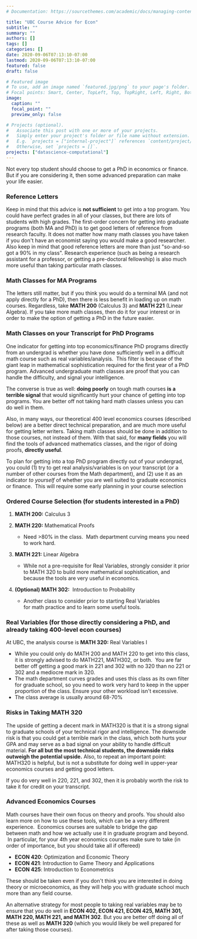```yaml
---
# Documentation: https://sourcethemes.com/academic/docs/managing-content/

title: "UBC Course Advice for Econ"
subtitle: ""
summary: ""
authors: []
tags: []
categories: []
date: 2020-09-06T07:13:10-07:00
lastmod: 2020-09-06T07:13:10-07:00
featured: false
draft: false

# Featured image
# To use, add an image named `featured.jpg/png` to your page's folder.
# Focal points: Smart, Center, TopLeft, Top, TopRight, Left, Right, BottomLeft, Bottom, BottomRight.
image:
  caption: ""
  focal_point: ""
  preview_only: false

# Projects (optional).
#   Associate this post with one or more of your projects.
#   Simply enter your project's folder or file name without extension.
#   E.g. `projects = ["internal-project"]` references `content/project/deep-learning/index.md`.
#   Otherwise, set `projects = []`.
projects: ["datascience-computational"]
---
```

Not every top student should choose to get a PhD in economics or finance. But if you are considering it, then some advanced preparation can make your life easier.

### Reference Letters

Keep in mind that this advice is **not sufficient** to get into a top program. You could have perfect grades in all of your classes, but there are lots of students with high grades. The first-order concern for getting into graduate programs (both MA and PhD) is to get good letters of reference from research faculty. It does not matter how many math classes you have taken if you don't have an economist saying you would make a good researcher. Also keep in mind that good reference letters are more than just "so-and-so got a 90% in my class". Research experience (such as being a research assistant for a professor, or getting a pre-doctoral fellowship) is also much more useful than taking particular math classes.

### Math Classes for MA Programs

The letters still matter, but if you think you would do a terminal MA (and not apply directly for a PhD), then there is less benefit in loading up on math courses. Regardless, take **MATH 200** (Calculus 3) and **MATH 221** (Linear Algebra). If you take more math classes, then do it for your interest or in order to make the option of getting a PhD in the future easier.

### Math Classes on your Transcript for PhD Programs

One indicator for getting into top economics/finance PhD programs directly from an undergrad is whether you have done sufficiently well in a difficult math course such as real variables/analysis.  This filter is because of the giant leap in mathematical sophistication required for the first year of a PhD program. Advanced undergraduate math classes are proof that you can handle the difficulty, and signal your intelligence.  
  
The converse is true as well: **doing poorly** on tough math courses **is a terrible signal** that would significantly hurt your chance of getting into top programs. You are better off not taking hard math classes unless you can do well in them.

  

Also, in many ways, our theoretical 400 level economics courses (described below) are a better direct technical preparation, and are much more useful for getting letter writers. Taking math classes should be done in addition to those courses, not instead of them. With that said, for **many fields** you will find the tools of advanced mathematics classes, and the rigor of doing proofs, **directly useful**.

  

To plan for getting into a top PhD program directly out of your undergrad, you could (1) try to get real analysis/variables is on your transcript (or a number of other courses from the Math department), and (2) use it as an indicator _to yourself_ of whether you are well suited to graduate economics or finance.  This will require some early planning in your course selection

### Ordered Course Selection (for students interested in a PhD)

1.  **MATH 200:** Calculus 3  
    
2.  **MATH 220:** Mathematical Proofs
    *   Need >80% in the class.  Math department curving means you need to work hard.
3.  **MATH 221:** Linear Algebra
    *   While not a pre-requisite for Real Variables, strongly consider it prior to MATH 320 to build more mathematical sophistication, and because the tools are very useful in economics.
4.  **(Optional) MATH 302:**  Introduction to Probability  
    *   Another class to consider prior to starting Real Variables for math practice and to learn some useful tools.

### Real Variables (for those directly considering a PhD, and already taking 400-level econ courses)

At UBC, the analysis course is **MATH 320:** Real Variables I

*   While you could only do MATH 200 and MATH 220 to get into this class, it is strongly advised to do MATH221, MATH302, or both.  You are far better off getting a good mark in 221 and 302 with no 320 than no 221 or 302 and a mediocre mark in 320.
*   The math department curves grades and uses this class as its own filter for graduate school, so you need to work very hard to keep in the upper proportion of the class. Ensure your other workload isn't excessive.
*   The class average is usually around 68-70%

### Risks in Taking MATH 320

The upside of getting a decent mark in MATH320 is that it is a strong signal to graduate schools of your technical rigor and intelligence. The downside risk is that you could get a terrible mark in the class, which both hurts your GPA and may serve as a bad signal on your ability to handle difficult material. **For all but the most technical students, the downside risks outweigh the potential upside.** Also, to repeat an important point: MATH320 is helpful, but is not a substitute for doing well in upper-year economics courses and getting good letters.

  

If you do very well in 220, 221, and 302, then it is probably worth the risk to take it for credit on your transcript.

### Advanced Economics Courses

Math courses have their own focus on theory and proofs. You should also learn more on how to use these tools, which can be a very different experience.  Economics courses are suitable to bridge the gap between math and how we actually use it in graduate program and beyond.  In particular, for your 4th year economics courses make sure to take (in order of importance, but you should take all if offereed)  

*   **ECON 420**: Optimization and Economic Theory
*   **ECON 421**: Introduction to Game Theory and Applications
*   **ECON 425**: Introduction to Econometrics

These should be taken even if you don't think you are interested in doing theory or microeconomics, as they will help you with graduate school much more than any field course.

  

An alternative strategy for most people to taking real variables may be to ensure that you do well in **ECON 402, ECON 421, ECON 425, MATH 301, MATH 220, MATH 221, and MATH 302**. But you are better off doing all of these as well as **MATH 320** (which you would likely be well prepared for after taking those courses).
